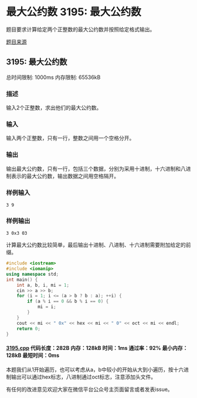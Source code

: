 # 最大公约数 3195: 最大公约数

题目要求计算给定两个正整数的最大公约数并按照给定格式输出。

[题目来源](http://bailian.openjudge.cn/practice/3195/)

## 3195: 最大公约数

总时间限制: 1000ms    内存限制: 65536kB

### 描述

输入2个正整数，求出他们的最大公约数。

### 输入

输入两个正整数，只有一行，整数之间用一个空格分开。

### 输出

输出最大公约数，只有一行，包括三个数据，分别为采用十进制，十六进制和八进制表示的最大公约数，输出数据之间用空格隔开。

### 样例输入
```
3 9
```
### 样例输出
```
3 0x3 03
```
计算最大公约数比较简单，最后输出十进制、八进制、十六进制需要附加给定的前缀。
```cpp
#include <iostream>
#include <iomanip>
using namespace std;
int main() {
	int a, b, i, mi = 1;
	cin >> a >> b;
	for (i = 1; i <= (a > b ? b : a); ++i) {
		if (a % i == 0 && b % i == 0) {
			mi = i;
		}
	}
	cout << mi << " 0x" << hex << mi << " 0" << oct << mi << endl;
	return 0;
}
```
#### [3195.cpp](/Code/3100-3199/3195.cpp) 代码长度：282B 内存：128kB 时间：1ms 通过率：92% 最小内存：128kB  最短时间：0ms

本题我们从1开始遍历，也可以考虑从a，b中较小的开始从大到小遍历，按十六进制输出可以通过hex标志，八进制通过oct标志，注意添加头文件。

有任何的改进意见欢迎大家在微信平台公众号主页面留言或者发表issue。
